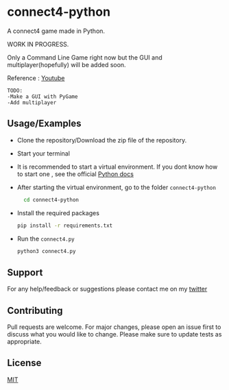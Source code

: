 
# connect4-python

A connect4 game made in Python.

WORK IN PROGRESS.

Only a Command Line Game right now but the GUI and multiplayer(hopefully) will be added soon.

Reference : [Youtube](https://www.youtube.com/watch?v=XpYz-q1lxu8)

```
TODO:
-Make a GUI with PyGame
-Add multiplayer
```



## Usage/Examples

- Clone the repository/Download the zip file of the repository.

- Start your terminal

- It is recommended to start a virtual environment. If you dont know how to start one , see the official [Python docs](https://docs.python.org/3/library/venv.html)

- After starting the virtual environment, go to the folder `connect4-python`
  ```bash
    cd connect4-python
    ```
- Install the required packages
    ```bash
    pip install -r requirements.txt
    ```
- Run the `connect4.py`
    ```bash
    python3 connect4.py
    ```






## Support

For any help/feedback or suggestions please contact me on my [twitter](https://twitter.com/y5hn4v)


## Contributing

Pull requests are welcome. For major changes, please open an issue first to discuss what you would like to change.
Please make sure to update tests as appropriate.

## License

[MIT](https://choosealicense.com/licenses/mit/)

